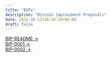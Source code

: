 ```yaml
---
title: "BIPs"
description: "Bitcoin Improvement Proposals"
date: 2022-10-11T16:54:24+02:00
draft: false
---
```


<div class="card my-3">
    <div class="card-body">
        <a class="stretched-link" href="/bitcoin/bips/bip-readme">BIP-README &rarr;</a>
    </div>
</div>
<div class="card my-3">
    <div class="card-body">
        <a class="stretched-link" href="/bitcoin/bips/bip-0001">BIP-0001 &rarr;</a>
    </div>
</div>
<div class="card my-3">
    <div class="card-body">
        <a class="stretched-link" href="/bitcoin/bips/bip-0002">BIP-0002 &rarr;</a>
    </div>
</div>